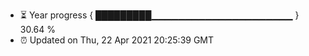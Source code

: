 - ⏳ Year progress { █████████▁▁▁▁▁▁▁▁▁▁▁▁▁▁▁▁▁▁▁▁▁ } 30.64 %
- ⏰ Updated on Thu, 22 Apr 2021 20:25:39 GMT

